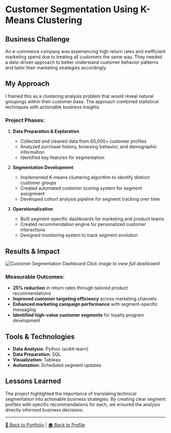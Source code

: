 # Customer Segmentation Using K-Means Clustering

## Business Challenge

An e-commerce company was experiencing high return rates and inefficient marketing spend due to treating all customers the same way. They needed a data-driven approach to better understand customer behavior patterns and tailor their marketing strategies accordingly.

## My Approach

I framed this as a clustering analysis problem that would reveal natural groupings within their customer base. The approach combined statistical techniques with actionable business insights.

### Project Phases:

1. **Data Preparation & Exploration**
   - Collected and cleaned data from 60,000+ customer profiles
   - Analyzed purchase history, browsing behavior, and demographic information
   - Identified key features for segmentation

2. **Segmentation Development**
   - Implemented K-means clustering algorithm to identify distinct customer groups
   - Created automated customer scoring system for segment assignment
   - Developed cohort analysis pipeline for segment tracking over time

3. **Operationalization**
   - Built segment-specific dashboards for marketing and product teams
   - Created recommendation engine for personalized customer interactions
   - Designed monitoring system to track segment evolution

## Results & Impact

![Customer Segmentation Dashboard](./images/segmentation-dashboard.png)
*Click image to view full dashboard*

### Measurable Outcomes:
- **25% reduction** in return rates through tailored product recommendations
- **Improved customer targeting efficiency** across marketing channels
- **Enhanced marketing campaign performance** with segment-specific messaging
- **Identified high-value customer segments** for loyalty program development

## Tools & Technologies

- **Data Analysis:** Python (scikit-learn)
- **Data Preparation:** SQL
- **Visualization:** Tableau
- **Automation:** Scheduled segment updates

## Lessons Learned

The project highlighted the importance of translating technical segmentation into actionable business strategies. By creating clear segment profiles with specific recommendations for each, we ensured the analysis directly informed business decisions.

---

[📂 Back to Portfolio](https://github.com/sagar-bushan/sagar-bushan.github.io) | [🏠 Back to Profile](https://github.com/sagar-bushan)
